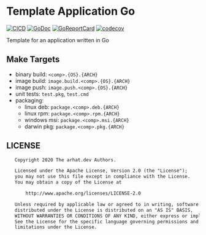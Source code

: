 # Template Application Go

[![CICD](https://github.com/arhat-dev/template-application-go/workflows/CICD/badge.svg)](https://github.com/arhat-dev/template-application-go/actions?query=workflow%3ACICD) [![GoDoc](https://godoc.org/arhat.dev/template-application-go?status.svg)](https://godoc.org/arhat.dev/template-application-go) [![GoReportCard](https://goreportcard.com/badge/goiiot/libmqtt)](https://goreportcard.com/report/arhat.dev/template-application-go) [![codecov](https://codecov.io/gh/arhat-dev/template-application-go/branch/master/graph/badge.svg)](https://codecov.io/gh/arhat-dev/template-application-go)

Template for an application written in Go

## Make Targets

- binary build: `<comp>.{OS}.{ARCH}`
- image build: `image.build.<comp>.{OS}.{ARCH}`
- image push: `image.push.<comp>.{OS}.{ARCH}`
- unit tests: `test.pkg`, `test.cmd`
- packaging:
  - linux deb: `package.<comp>.deb.{ARCH}`
  - linux rpm: `package.<comp>.rpm.{ARCH}`
  - windows msi: `package.<comp>.msi.{ARCH}`
  - darwin pkg: `package.<comp>.pkg.{ARCH}`

## LICENSE

```txt
   Copyright 2020 The arhat.dev Authors.

   Licensed under the Apache License, Version 2.0 (the "License");
   you may not use this file except in compliance with the License.
   You may obtain a copy of the License at

       http://www.apache.org/licenses/LICENSE-2.0

   Unless required by applicable law or agreed to in writing, software
   distributed under the License is distributed on an "AS IS" BASIS,
   WITHOUT WARRANTIES OR CONDITIONS OF ANY KIND, either express or implied.
   See the License for the specific language governing permissions and
   limitations under the License.
```
